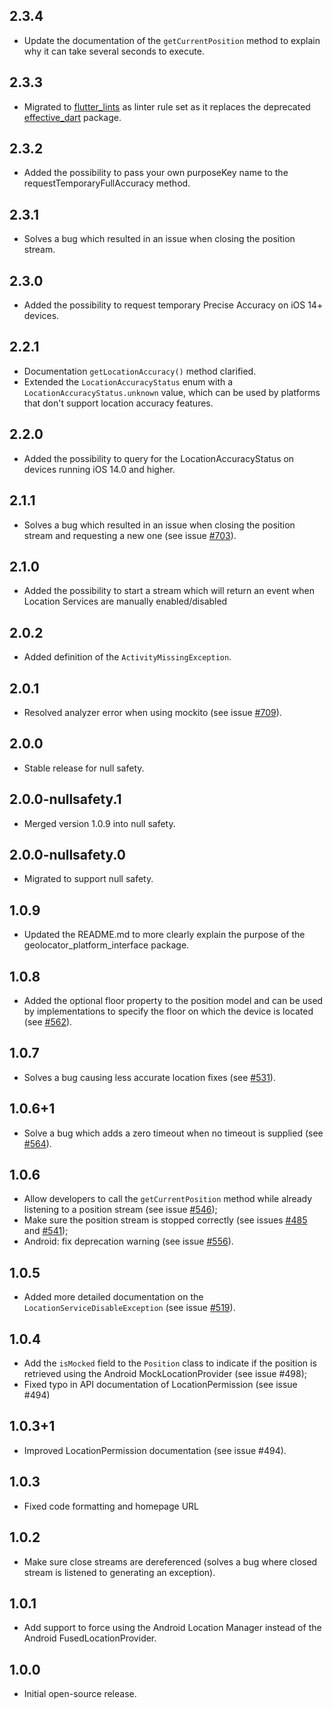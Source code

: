 ## 2.3.4

- Update the documentation of the `getCurrentPosition` method to explain why it can take several seconds to execute.

## 2.3.3

- Migrated to [flutter_lints](https://pub.dev/packages/flutter_lints) as linter rule set as it replaces the deprecated [effective_dart](https://pub.dev/packages/effective_dart) package.

## 2.3.2

- Added the possibility to pass your own purposeKey name to the requestTemporaryFullAccuracy method.

## 2.3.1

- Solves a bug which resulted in an issue when closing the position stream.

## 2.3.0

- Added the possibility to request temporary Precise Accuracy on iOS 14+ devices.

## 2.2.1

- Documentation `getLocationAccuracy()` method clarified.
- Extended the `LocationAccuracyStatus` enum with a `LocationAccuracyStatus.unknown` value, which can be used by platforms that don't support location accuracy features.

## 2.2.0

- Added the possibility to query for the LocationAccuracyStatus on devices running iOS 14.0 and higher.

## 2.1.1

- Solves a bug which resulted in an issue when closing the position stream and requesting a new one (see issue [#703](https://github.com/Baseflow/flutter-geolocator/issues/703)).

## 2.1.0

- Added the possibility to start a stream which will return an event when Location Services are manually enabled/disabled

## 2.0.2

- Added definition of the `ActivityMissingException`.

## 2.0.1

- Resolved analyzer error when using mockito (see issue [#709](https://github.com/Baseflow/flutter-geolocator/issues/709)).

## 2.0.0

- Stable release for null safety.

## 2.0.0-nullsafety.1

- Merged version 1.0.9 into null safety.

## 2.0.0-nullsafety.0

- Migrated to support null safety.

## 1.0.9

- Updated the README.md to more clearly explain the purpose of the geolocator_platform_interface package.

## 1.0.8

- Added the optional floor property to the position model and can be used by implementations to specify the floor on which the device is located (see [#562](https://github.com/Baseflow/flutter-geolocator/issues/562)).

## 1.0.7

- Solves a bug causing less accurate location fixes (see [#531](https://github.com/Baseflow/flutter-geolocator/issues/531)).

## 1.0.6+1

- Solve a bug which adds a zero timeout when no timeout is supplied (see [#564]((https://github.com/Baseflow/flutter-geolocator/issues/564))).

## 1.0.6

- Allow developers to call the `getCurrentPosition` method while already listening to a position stream (see issue [#546](https://github.com/Baseflow/flutter-geolocator/issues/546));
- Make sure the position stream is stopped correctly (see issues [#485](https://github.com/Baseflow/flutter-geolocator/issues/485) and [#541](https://github.com/Baseflow/flutter-geolocator/issues/541));
- Android: fix deprecation warning (see issue [#556](https://github.com/Baseflow/flutter-geolocator/issues/556)).

## 1.0.5

- Added more detailed documentation on the `LocationServiceDisableException` (see issue [#519](https://github.com/Baseflow/flutter-geolocator/issues/519)).

## 1.0.4

- Add the `isMocked` field to the `Position` class to indicate if the position is retrieved using the Android MockLocationProvider (see issue #498);
- Fixed typo in API documentation of LocationPermission (see issue #494)

## 1.0.3+1

- Improved LocationPermission documentation (see issue #494).

## 1.0.3

- Fixed code formatting and homepage URL

## 1.0.2

- Make sure close streams are dereferenced (solves a bug where closed stream is listened to generating an exception).

## 1.0.1

- Add support to force using the Android Location Manager instead of the Android FusedLocationProvider.

## 1.0.0

- Initial open-source release.

